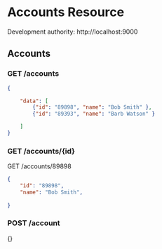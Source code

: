 # Accounts Resource

Development authority: http://localhost:9000
## Accounts

### GET /accounts


```json
{

    "data": [
        {"id": "89898", "name": "Bob Smith" },
        {"id": "89393", "name": "Barb Watson" }

    ]
}

```


### GET /accounts/{id}

GET /accounts/89898

```json 
{
    "id": "89898",
    "name": "Bob Smith",
    
}

```
### POST /account

{}
